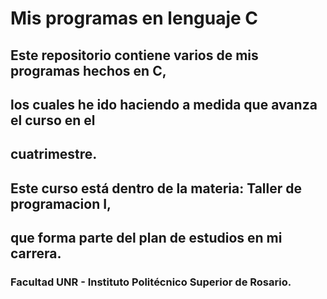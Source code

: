 # Mis programas en lenguaje C

## Este repositorio contiene varios de mis programas hechos en C,
## los cuales he ido haciendo a medida que avanza el curso en el
## cuatrimestre.
## 
## Este curso está dentro de la materia: Taller de programacion I,
## que forma parte del plan de estudios en mi carrera.

### Facultad UNR - Instituto Politécnico Superior de Rosario.

